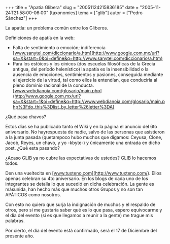 +++
title = "Apatia Glibera"
slug = "20051124215836185"
date = "2005-11-24T21:58:00-06:00"
[taxonomies]
tema = ["glib"]
autor = ["Pedro Sánchez"]
+++

La apatía: un problema común entre los Gliberos.

Definiciones de apatía en la web:

-   Falta de sentimiento o emoción; indiferencia  
    [www.sanytel.com/diccionario/a.htm](http://www.google.com.mx/url?sa=X&start=0&oi=define&q=http://www.sanytel.com/diccionario/a.htm)
-   Para los estóicos y los cínicos (dos escuelas filosóficas de la
    Grecia antigua, del período helenístico) la apatía es la
    insensibilidad o la ausencia de emociones, sentimientos y pasiones,
    conseguida mediante el ejercicio de la virtud, tal como ellos la
    entendían, que conduciría al pleno dominio racional de la
    conducta.  
    [www.webdianoia.com/glosario/main.php](http://www.google.com.mx/url?sa=X&start=1&oi=define&q=http://www.webdianoia.com/glosario/main.php%3Fdo_this%3Dlist_by_letter%26letter%3DA)

<!-- more -->
¿Qué pasa chavos?

Estos días se ha publicado tanto el Wiki y en la página el anuncio del
6to aniversario. No hayrespuesta de nadie, salvo de las personas que
asistieron a la junta pasada (quetampoco hubo muchos que digamos:
Ceyusa, Clone, Jacob, Reyes, un chavo, y yo -kbyte-) y únicamente una
entrada en dicho post. ¿Qué esta pasando?

¿Acaso GLIB ya no cubre las expectativas de ustedes? GLIB lo hacemos
todos.

Den una vueltecita en [www.tuxteno.com](http://www.tuxteno.com/). Ellos
apenas celebran su 4to aniversario. En los blogs de cada uno de los
integrantes se detalla lo que sucedió en dicha celebración. La gente es
másunida, han hecho más que muchos otros Grupos y no son tan APÁTICOS
como nosotros.

Con esto no quiero que surja la indignación de muchos y el respaldo de
otros, pero si me gustaría saber qué es lo que pasa, espero equivocarme
y el día del evento (si es que llegamos a reunir a la gente) me trague
mis palabras.

Por cierto, el día del evento está confirmado, será el 17 de Diciembre
del presente año.

